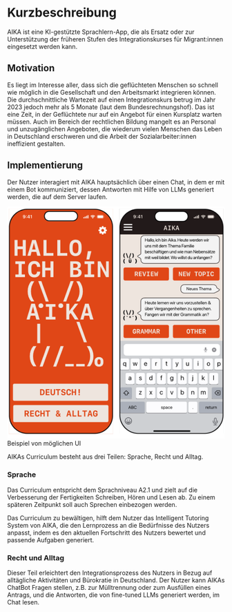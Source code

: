 # Kurzbeschreibung

AIKA ist eine KI-gestützte Sprachlern-App, die als Ersatz oder zur Unterstützung der früheren Stufen des Integrationskurses für Migrant:innen eingesetzt werden kann. 

## Motivation

Es liegt im Interesse aller, dass sich die geflüchteten Menschen so schnell wie möglich in die Gesellschaft und den Arbeitsmarkt integrieren können. Die durchschnittliche Wartezeit auf einen Integrationskurs betrug im Jahr 2023 jedoch mehr als 5 Monate (laut dem Bundesrechnungshof). Das ist eine Zeit, in der Geflüchtete nur auf ein Angebot für einen Kursplatz warten müssen. Auch im Bereich der rechtlichen Bildung mangelt es an Personal und unzugänglichen Angeboten, die wiederum vielen Menschen das Leben in Deutschland erschweren und die Arbeit der Sozialarbeiter:innen ineffizient gestalten.

## Implementierung

Der Nutzer interagiert mit AIKA hauptsächlich über einen Chat, in dem er mit einem Bot kommuniziert, dessen Antworten mit Hilfe von LLMs generiert werden, die auf dem Server laufen. 

![](res/interface_ex.png)
Beispiel von möglichen UI


AIKAs Curriculum besteht aus drei Teilen: Sprache, Recht und Alltag. 

### Sprache

Das Curriculum entspricht dem Sprachniveau A2.1 und zielt auf die Verbesserung der Fertigkeiten Schreiben, Hören und Lesen ab. Zu einem späteren Zeitpunkt soll auch Sprechen einbezogen werden. 

Das Curriculum zu bewältigen, hilft dem Nutzer das Intelligent Tutoring System von AIKA, die den Lernprozess an die Bedürfnisse des Nutzers anpasst, indem es den aktuellen Fortschritt des Nutzers bewertet und passende Aufgaben generiert. 

### Recht und Alltag

Dieser Teil erleichtert den Integrationsprozess des Nutzers in Bezug auf alltägliche Aktivitäten und Bürokratie in Deutschland. Der Nutzer kann AIKAs ChatBot Fragen stellen, z.B. zur Mülltrennung oder zum Ausfüllen eines Antrags, und die Antworten, die von fine-tuned LLMs generiert werden, im Chat lesen. 




